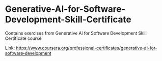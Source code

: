 # Generative-AI-for-Software-Development-Skill-Certificate
Contains exercises from Generative AI for Software Development Skill Certificate course

Link: https://www.coursera.org/professional-certificates/generative-ai-for-software-development
